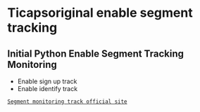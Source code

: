 # Ticapsoriginal enable segment tracking

## Initial Python Enable Segment Tracking Monitoring

* Enable sign up track
* Enable identify track

 [`Segment monitoring track official site`](https://app.segment.com/)

